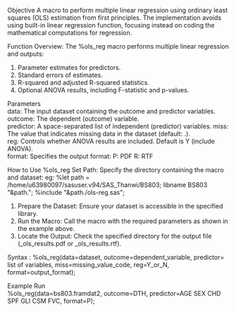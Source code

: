 Objective 
A macro to perform multiple linear regression using ordinary least squares (OLS) estimation from first principles. The implementation avoids using built-in linear regression function, focusing instead on coding the mathematical computations for regression. 
  
Function Overview: The %ols_reg macro performs multiple linear regression and outputs: 
1.	Parameter estimates for predictors. 
2.	Standard errors of estimates. 
3.	R-squared and adjusted R-squared statistics. 
4.	Optional ANOVA results, including F-statistic and p-values. 

Parameters  
        data: The input dataset containing the outcome and predictor variables. 
	outcome: The dependent (outcome) variable.  
        predictor: A space-separated list of independent (predictor) variables. 
	miss: The value that indicates missing data in the dataset (default: .).  
        reg: Controls whether ANOVA results are included. Default is Y (include ANOVA).  
	format: Specifies the output format: 
        	P: PDF
	        R: RTF 
  
How to Use %ols_reg 
Set Path: Specify the directory containing the macro and dataset: 
eg:        %let path = /home/u63980097/sasuser.v94/SAS_Thanwi/BS803; libname BS803 "&path."; 
              %include "&path./ols-reg.sas"; 
1.	Prepare the Dataset: Ensure your dataset is accessible in the specified library. 
2.	Run the Macro: Call the macro with the required parameters as shown in the example above. 
3.	Locate the Output: Check the specified directory for the output file (_ols_results.pdf or _ols_results.rtf). 
 
Syntax : 
%ols_reg(data=dataset, outcome=dependent_variable, predictor= list of variables,   miss=missing_value_code,    reg=Y_or_N, format=output_format);  
  
Example Run  
%ols_reg(data=bs803.framdat2, outcome=DTH, predictor=AGE SEX CHD SPF GLI CSM FVC, format=P); 
  
 
